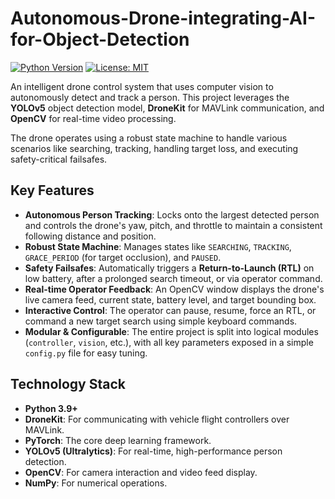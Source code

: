 # Autonomous-Drone-integrating-AI-for-Object-Detection

[![Python Version](https://img.shields.io/badge/Python-3.9+-blue.svg)](https://www.python.org/)
[![License: MIT](https://img.shields.io/badge/License-MIT-yellow.svg)](https://opensource.org/licenses/MIT)

An intelligent drone control system that uses computer vision to autonomously detect and track a person. This project leverages the **YOLOv5** object detection model, **DroneKit** for MAVLink communication, and **OpenCV** for real-time video processing.



The drone operates using a robust state machine to handle various scenarios like searching, tracking, handling target loss, and executing safety-critical failsafes.

## Key Features

- **Autonomous Person Tracking**: Locks onto the largest detected person and controls the drone's yaw, pitch, and throttle to maintain a consistent following distance and position.
- **Robust State Machine**: Manages states like `SEARCHING`, `TRACKING`, `GRACE_PERIOD` (for target occlusion), and `PAUSED`.
- **Safety Failsafes**: Automatically triggers a **Return-to-Launch (RTL)** on low battery, after a prolonged search timeout, or via operator command.
- **Real-time Operator Feedback**: An OpenCV window displays the drone's live camera feed, current state, battery level, and target bounding box.
- **Interactive Control**: The operator can pause, resume, force an RTL, or command a new target search using simple keyboard commands.
- **Modular & Configurable**: The entire project is split into logical modules (`controller`, `vision`, etc.), with all key parameters exposed in a simple `config.py` file for easy tuning.

## Technology Stack

- **Python 3.9+**
- **DroneKit**: For communicating with vehicle flight controllers over MAVLink.
- **PyTorch**: The core deep learning framework.
- **YOLOv5 (Ultralytics)**: For real-time, high-performance person detection.
- **OpenCV**: For camera interaction and video feed display.
- **NumPy**: For numerical operations.
